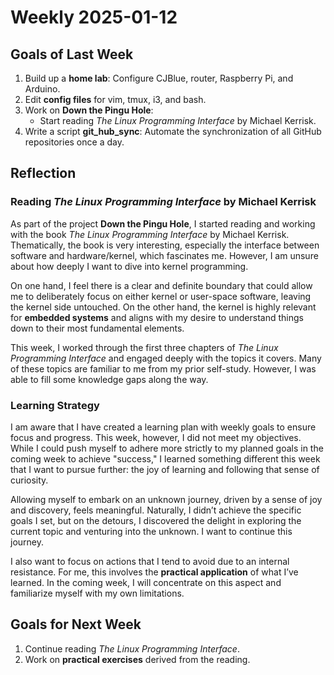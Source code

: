 # Weekly 2025-01-12

## Goals of Last Week
1. Build up a **home lab**: Configure CJBlue, router, Raspberry Pi, and Arduino.  
2. Edit **config files** for vim, tmux, i3, and bash.  
3. Work on **Down the Pingu Hole**:  
   - Start reading *The Linux Programming Interface* by Michael Kerrisk.  
4. Write a script **git_hub_sync**: Automate the synchronization of all GitHub repositories once a day.  

## Reflection

### Reading *The Linux Programming Interface* by Michael Kerrisk
As part of the project **Down the Pingu Hole**, I started reading and working with the book *The Linux Programming Interface* by Michael Kerrisk. Thematically, the book is very interesting, especially the interface between software and hardware/kernel, which fascinates me. However, I am unsure about how deeply I want to dive into kernel programming.  

On one hand, I feel there is a clear and definite boundary that could allow me to deliberately focus on either kernel or user-space software, leaving the kernel side untouched. On the other hand, the kernel is highly relevant for **embedded systems** and aligns with my desire to understand things down to their most fundamental elements.  

This week, I worked through the first three chapters of *The Linux Programming Interface* and engaged deeply with the topics it covers. Many of these topics are familiar to me from my prior self-study. However, I was able to fill some knowledge gaps along the way.  

### Learning Strategy
I am aware that I have created a learning plan with weekly goals to ensure focus and progress. This week, however, I did not meet my objectives. While I could push myself to adhere more strictly to my planned goals in the coming week to achieve "success," I learned something different this week that I want to pursue further: the joy of learning and following that sense of curiosity.  

Allowing myself to embark on an unknown journey, driven by a sense of joy and discovery, feels meaningful. Naturally, I didn’t achieve the specific goals I set, but on the detours, I discovered the delight in exploring the current topic and venturing into the unknown. I want to continue this journey.  

I also want to focus on actions that I tend to avoid due to an internal resistance. For me, this involves the **practical application** of what I’ve learned. In the coming week, I will concentrate on this aspect and familiarize myself with my own limitations.  

## Goals for Next Week
1. Continue reading *The Linux Programming Interface*.  
2. Work on **practical exercises** derived from the reading.  
